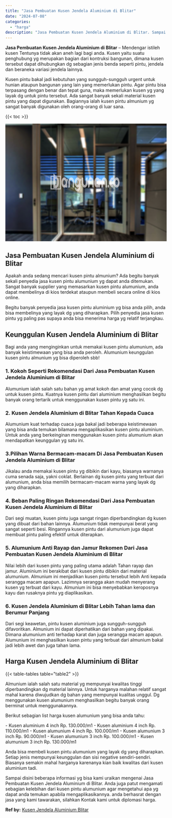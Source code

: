 ```yaml
---
title: "Jasa Pembuatan Kusen Jendela Aluminium di Blitar"
date: "2024-07-08"
categories: 
  - "harga"
description: "Jasa Pembuatan Kusen Jendela Aluminium di Blitar. Sampai disini beberapa informasi yg bisa kami uraikan mengenai Jasa Pembuatan Kusen Jendela Aluminium di Bl..."
---
```


**Jasa Pembuatan Kusen Jendela Aluminium di Blitar** – Mendengar istileh kusen Tentunya tidak akan aneh lagi bagi anda. Kusen yaitu suatu penghubung yg merupakan bagian dari kontruksi bangunan, dimana kusen tersebut dapat dihubungkan dg sebagian jenis benda seperti pintu, jendela dan beraneka variasi jendela lainnya.

Kusen pintu bakal jadi kebutuhan yang sungguh-sungguh urgent untuk hunian ataupun bangunan yang lain yang memerlukan pintu. Agar pintu bisa terpasang dengan benar dan tepat guna, maka memerlukan kusen yg yang layak dg untuk pintu tersebut. Ada sangat banyak sekali material kusen pintu yang dapat digunakan. Bagiannya ialah kusen pintu almunium yg sangat banyak digunakan oleh orang-orang di luar sana.

{{< toc >}}

![Jasa Pembuatan Kusen Jendela Aluminium di Blitar](/images/harga-kusen-jendela-alumunium-12.png)

## Jasa Pembuatan Kusen Jendela Aluminium di Blitar

Apakah anda sedang mencari kusen pintu almunium? Ada begitu banyak sekali penyedia jasa kusen pintu alumunium yg dapat anda ditemukan. Sangat banyak supplier yang memasarkan kusen pintu alumunium, anda dapat membelinya di kios terdekat ataupun membeli secara online di kios online.

Begitu banyak penyedia jasa kusen pintu aluminium yg bisa anda pilih, anda bisa membelinya yang layak dg yang diharapkan. Pilih penyedia jasa kusen pintu yg paling pas supaya anda bisa menerima harga yg relatif terjangkau.

## Keunggulan Kusen Jendela Aluminium di Blitar

Bagi anda yang menginginkan untuk memakai kusen pintu alumunium, ada banyak keistimewaan yang bisa anda peroleh. Alumunium keunggulan kusen pintu almunium yg bisa diperoleh sbb!

### 1\. Kokoh Seperti Rekomendasi Dari Jasa Pembuatan Kusen Jendela Aluminium di Blitar

Alumunium ialah salah satu bahan yg amat kokoh dan amat yang cocok dg untuk kusen pintu. Kuatnya kusen pintu dari aluminium menghasilkan begitu banyak orang tertarik untuk menggunakan kusen pintu yg satu ini.

### 2\. Kusen Jendela Aluminium di Blitar Tahan Kepada Cuaca

Alumunium kuat terhadap cuaca juga bakal jadi beberapa keistimewaan yang bisa anda temukan bilamana mengaplikasikan kusen pintu aluminium. Untuk anda yang berkeinginan menggunakan kusen pintu alumunium akan mendapatkan keunggulan yg satu ini.

### 3.Pilihan Warna Bermacam-macam Di Jasa Pembuatan Kusen Jendela Aluminium di Blitar

Jikalau anda memakai kusen pintu yg dibikin dari kayu, biasanya warnanya cuma senada saja, yakni coklat. Berlainan dg kusen pintu yang terbuat dari alumunium, anda bisa memilih bermacam-macam warna yang layak dg yang diharapkan.

### 4\. Beban Paling Ringan Rekomendasi Dari Jasa Pembuatan Kusen Jendela Aluminium di Blitar

Dari segi muatan, kusen pintu juga sangat ringan diperbandingkan dg kusen yang dibuat dari bahan lainnya. Alumunium tidak mempunyai berat yang sangat seperti besi. Ringannya kusen pintu dari alumunium juga dapat membuat pintu paling efektif untuk diterapkan.

### 5\. Alumunium Anti Rayap dan Jamur Rekomen Dari Jasa Pembuatan Kusen Jendela Aluminium di Blitar

Nilai lebih dari kusen pintu yang paling utama adalah Tahan rayap dan jamur. Aluminium ini berakibat dari kusen pintu dibikin dari material alumunium. Almunium ini menjadikan kusen pintu tersebut lebih Anti kepada serangga macam apapun. Lazimnya serangga akan mudah menyerang kusen yg terbuat dari kayu. Almunium ini bisa menyebabkan keroposnya kayu dan rusaknya pintu yg diaplikasikan.

### 6\. Kusen Jendela Aluminium di Blitar Lebih Tahan lama dan Berumur Panjang

Dari segi keawetan, pintu kusen aluminium juga sungguh-sungguh difavoritkan. Almunium ini dapat diperhatikan dari bahan yang dipakai. Dimana alumunium anti terhadap karat dan juga serangga macam apapun. Alumunium ini menghasilkan kusen pintu yang terbuat dari almunium bakal jadi lebih awet dan juga tahan lama.

## Harga Kusen Jendela Aluminium di Blitar

{{< table-tables table="table2" >}}

Almunium ialah salah satu material yg mempunyai kwalitas tinggi diperbandingkan dg material lainnya. Untuk harganya malahan relatif sangat mahal karena diwujudkan dg bahan yang mempunyai kualitas unggul. Dg menggunakan kusen alumunium menghasilkan begitu banyak orang berminat untuk menggunakannya.

Berikut sebagian list harga kusen alumunium yang bisa anda tahu:

\- Kusen aluminium 4 inch Rp. 130.000/m1 - Kusen aluminium 4 inch Rp. 110.000/m1 - Kusen alumunium 4 inch Rp. 100.000/m1 - Kusen alumunium 3 inch Rp. 90.000/m1 - Kusen alumunium 3 inch Rp. 100.000/m1 - Kusen alumunium 3 inch Rp. 130.000/m1

Anda bisa membeli kusen pintu alumunium yang layak dg yang diharapkan. Setiap jenis mempunyai keunggulan dan sisi negative sendiri-sendiri. Biasanya semakin mahal harganya karenanya kian baik kwalitas dari kusen aluminium tadi.

Sampai disini beberapa informasi yg bisa kami uraikan mengenai Jasa Pembuatan Kusen Jendela Aluminium di Blitar. Anda juga patut mengamati sebagian kelebihan dari kusen pintu alumunium agar mengetahui apa yg dapat anda temukan apabila mengaplikasikannya. anda berhasrat dengan jasa yang kami tawarakan, silahkan Kontak kami untuk diplomasi harga.

**Ref by:** [Kusen Jendela Aluminium Blitar](https://id.wikipedia.org/wiki/Kusen)
